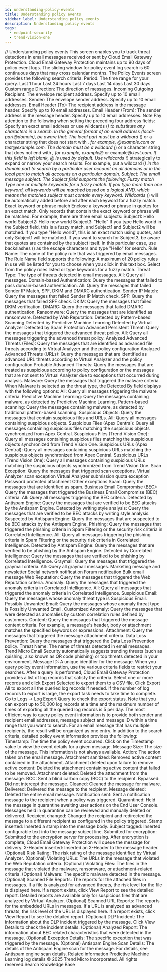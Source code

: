 ```yaml
---
id: understanding-policy-events
title: Understanding policy events
sidebar_label: Understanding policy events
description: Understanding policy events
tags:
  - endpoint-security
  - trend-vision-one
---
```


/*<![CDATA[*/ $('#title').html($('meta[name=map-description]').attr('content')); /*]]>*/ Understanding policy events This screen enables you to track threat detections in email messages received or sent by Cloud Email Gateway Protection. Cloud Email Gateway Protection maintains up to 90 days of policy event logs. The sliding window for policy event log search is 60 continuous days that may cross calendar months. The Policy Events screen provides the following search criteria: Period: The time range for your query. Last 1 hour Last 24 hours Last 7 days Last 14 days Last 30 days Custom range Direction: The direction of messages. Incoming Outgoing Recipient: The envelope recipient address. Specify up to 10 email addresses. Sender: The envelope sender address. Specify up to 10 email addresses. Email Header (To): The recipient address in the message header. Specify up to 10 email addresses. Email Header (From): The sender address in the message header. Specify up to 10 email addresses. Note Pay attention to the following when setting the preceding four address fields: Specify an exact email address or use wildcards (*) to substitute any characters in a search. In the general format of an email address (local-part@domain), be aware that: The local part must be a wildcard (*) or a character string that does not start with *, for example, *@example.com or test*@example.com. The domain must be a wildcard (*) or a character string that does not end with *, for example, example@* or example@*.test.com. If this field is left blank, *@* is used by default. Use wildcards (*) strategically to expand or narrow your search results. For example, put a wildcard (*) in the domain part to search by a particular user account on all domains or in the local part to match all accounts on a particular domain. Subject: The email message subject. The Subject field supports the following: Fuzzy match Type one or multiple keywords for a fuzzy match. If you type more than one keyword, all keywords will be matched based on a logical AND, which means the matched subject must contain every keyword. Wildcards (*) will be automatically added before and after each keyword for a fuzzy match. Exact keyword or phrase match Enclose a keyword or phrase in quotes for an exact match. Only records that contain the exact keyword or phrase will be matched. For example, there are three email subjects: Subject1: Hello world Subject2: Hello new world Subject3: "Hello" If you type Hello world in the Subject field, this is a fuzzy match, and Subject1 and Subject2 will be matched. If you type "Hello world", this is an exact match using quotes, and only Subject1 will be matched. If you want to search for Subject3, be aware that quotes are contained by the subject itself. In this particular case, use backslashes (\) as the escape characters and type \"Hello\" for search. Rule Name: The name of the policy rule that was triggered by email messages. The Rule Name field supports the following: A maximum of 20 policy rules in use will be listed for you to choose when you click in this text box. Select from the policy rules listed or type keywords for a fuzzy match. Threat Type: The type of threats detected in email messages. All: Query all messages. Domain-based Authentication: Query the messages that failed to pass domain-based authentication. All: Query the messages that failed Sender IP Match, SPF, DKIM and DMARC authentication. Sender IP Match: Query the messages that failed Sender IP Match check. SPF: Query the messages that failed SPF check. DKIM: Query the messages that failed DKIM verification. DMARC: Query the messages that failed DMARC authentication. Ransomware: Query the messages that are identified as ransomware. Detected by Web Reputation: Detected by Pattern-based Scanning Detected by Predictive Machine Learning Detected by Virtual Analyzer Detected by Spam Protection Advanced Persistent Threat: Query the messages that triggered the advanced threat policy. All: Query all messages triggering the advanced threat policy. Analyzed Advanced Threats (Files): Query the messages that are identified as advanced file threats according to Virtual Analyzer and the policy configuration Analyzed Advanced Threats (URLs): Query the messages that are identified as advanced URL threats according to Virtual Analyzer and the policy configuration Probable Advanced Threats: Query the messages that are treated as suspicious according to policy configuration or the messages that are not sent to Virtual Analyzer due to exceptions that occurred during analysis. Malware: Query the messages that triggered the malware criteria. When Malware is selected as the threat type, the Detected By field displays with the following options: All: Query all messages triggering the malware criteria. Predictive Machine Learning: Query the messages containing malware, as detected by Predictive Machine Learning. Pattern-based scanning: Query the messages containing malware, as detected by traditional pattern-based scanning. Suspicious Objects: Query the messages that contain suspicious files and URLs. All: Query all messages containing suspicious objects. Suspicious Files (Apex Central): Query all messages containing suspicious files matching the suspicious objects synchronized from Apex Central. Suspicious Files (Trend Vision One): Query all messages containing suspicious files matching the suspicious objects synchronized from Trend Vision One. Suspicious URLs (Apex Central): Query all messages containing suspicious URLs matching the suspicious objects synchronized from Apex Central. Suspicious URLs (Trend Vision One): Query all messages containing suspicious URLs matching the suspicious objects synchronized from Trend Vision One. Scan Exception: Query the messages that triggered scan exceptions. Virtual Analyzer scan exception Virtual Analyzer submission quota exception Password protected attachment Other exceptions Spam: Query the messages that are identified as spam. Business Email Compromise (BEC): Query the messages that triggered the Business Email Compromise (BEC) criteria. All: Query all messages triggering the BEC criteria. Detected by Antispam Engine: Query the messages that are verified to be BEC attacks by the Antispam Engine. Detected by writing style analysis: Query the messages that are verified to be BEC attacks by writing style analysis. Suspected by Antispam Engine: Query the messages that are suspected to be BEC attacks by the Antispam Engine. Phishing: Query the messages that triggered the phishing criteria in Spam Filtering or the security risk criteria in Correlated Intelligence. All: Query all messages triggering the phishing criteria in Spam Filtering or the security risk criteria in Correlated Intelligence. Detected by Antispam Engine: Query the messages that are verified to be phishing by the Antispam Engine. Detected by Correlated Intelligence: Query the messages that are verified to be phishing by Correlated Intelligence. Graymail: Query the messages that triggered the graymail criteria. All: Query all graymail messages. Marketing message and newsletter Social network notification Forum notification Bulk email message Web Reputation: Query the messages that triggered the Web Reputation criteria. Anomaly: Query the messages that triggered the anomaly criteria in Correlated Intelligence. All: Query all messages that triggered the anomaly criteria in Correlated Intelligence. Suspicious Email: Query the messages whose anomaly threat type is Suspicious Email. Possibly Unwanted Email: Query the messages whose anomaly threat type is Possibly Unwanted Email. Customized Anomaly: Query the messages that were detected as anomalies by custom correlation rules defined by customers. Content: Query the messages that triggered the message content criteria. For example, a message's header, body or attachment matches the specified keywords or expressions. Attachment: Query the messages that triggered the message attachment criteria. Data Loss Prevention: Query the messages that triggered the Data Loss Prevention policy. Threat Name: The name of threats detected in email messages. Trend Micro Email Security automatically suggests trending threats (such as quishing, also known as QR code phishing) or top threats detected in your environment. Message ID: A unique identifier for the message. When you query policy event information, use the various criteria fields to restrict your searches. After a query is performed, Cloud Email Gateway Protection provides a list of log records that satisfy the criteria. Select one or more records and click Export Selected to export them to a CSV file. Click Export All to export all the queried log records if needed. If the number of log records to export is large, the export task needs to take time to complete. Go to Logs → Log Export Query to check the export status. Note that you can export up to 50,000 log records at a time and the maximum number of times of exporting all the queried log records is 5 per day. The most efficient way to query policy event information is to provide both sender and recipient email addresses, message subject and message ID within a time range that you want to search. For an email message that has multiple recipients, the result will be organized as one entry. In addition to the search criteria, detailed policy event information provides the following: Timestamp: The time the policy event occurred. Click on the Timestamp value to view the event details for a given message. Message Size: The size of the message. This information is not always available. Action: The action taken on the email message. Attachment sanitized: Removed active content contained in the attachment. Attachment deleted upon failure to remove active content: Deleted the attachment containing active content that failed to be removed. Attachment deleted: Deleted the attachment from the message. BCC: Sent a blind carbon copy (BCC) to the recipient. Bypassed: Did not intercept the message. Cleaned: Cleaned the message for malware. Delivered: Delivered the message to the recipient. Message deleted: Deleted the entire email message. Notification sent: Sent a notification message to the recipient when a policy was triggered. Quarantined: Held the message in quarantine awaiting user actions on the End User Console. Messages held in quarantine can be reviewed and manually deleted or delivered. Recipient changed: Changed the recipient and redirected the message to a different recipient as configured in the policy triggered. Stamp inserted: Inserted a stamp into the message body. Subject tagged: Inserted configurable text into the message subject line. Submitted for encryption: Submitted to the encryption server for processing. After encryption is complete, Cloud Email Gateway Protection will queue the message for delivery. X-Header inserted: Inserted an X-Header to the message header. (Optional) Risk Rating: The risk rating of the message identified by Virtual Analyzer. (Optional) Violating URLs: The URLs in the message that violated the Web Reputation criteria. (Optional) Violating Files: The files in the message that violated the malware, ransomware, or attachment-related criteria. (Optional) Malware: The specific malware detected in the message. (Optional) Scanned File Reports: The reports for the attached files in messages. If a file is analyzed for advanced threats, the risk level for the file is displayed here. If a report exists, click View Report to see the detailed report. Detailed reports are available only for suspicious files that are analyzed by Virtual Analyzer. (Optional) Scanned URL Reports: The reports for the embedded URLs in messages. If a URL is analyzed as advanced threats, the risk level of the URL is displayed here. If a report exists, click View Report to see the detailed report. (Optional) DLP Incident: The information about the DLP incident triggered by the message. Click View Details to check the incident details. (Optional) Analyzed Report: The information about BEC related characteristics that were detected in the message. (Optional) Exception Details: The specific exception that was triggered by the message. (Optional) Antispam Engine Scan Details: The details of the Antispam Engine scan for the message. For details, see Antispam engine scan details. Related information Predictive Machine Learning log details © 2025 Trend Micro Incorporated. All rights reserved.Search Knowledge Base